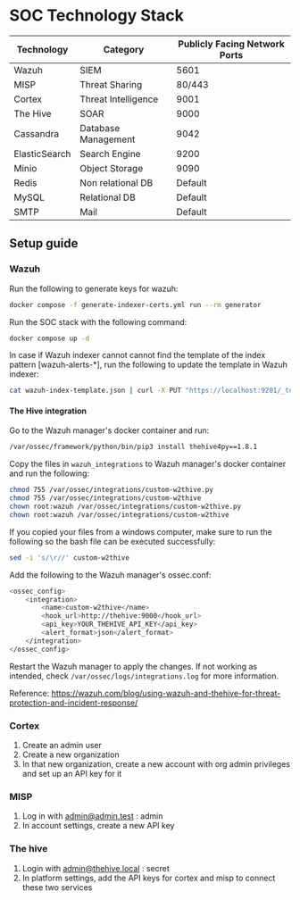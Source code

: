 # SOC Technology Stack

| Technology    | Category            | Publicly Facing Network Ports |
|---------------|---------------------|-------------------------------|
| Wazuh         | SIEM                | 5601                          |
| MISP          | Threat Sharing      | 80/443                        |
| Cortex        | Threat Intelligence | 9001                          |
| The Hive      | SOAR                | 9000                          |
| Cassandra     | Database Management | 9042                          |
| ElasticSearch | Search Engine       | 9200                          |
| Minio         | Object Storage      | 9090                          |
| Redis         | Non relational DB   | Default                       |
| MySQL         | Relational DB       | Default                       |
| SMTP          | Mail                | Default                       |

## Setup guide
### Wazuh
Run the following to generate keys for wazuh:
```bash
docker compose -f generate-indexer-certs.yml run --rm generator
```

Run the SOC stack with the following command:
```bash
docker compose up -d
```

In case if Wazuh indexer cannot cannot find the template of the index pattern [wazuh-alerts-*], run the following to update the template in Wazuh indexer:
```bash
cat wazuh-index-template.json | curl -X PUT "https://localhost:9201/_template/wazuh" -H 'Content-Type: application/json' -d @- -u admin:SecretPassword -k
```

#### The Hive integration

Go to the Wazuh manager's docker container and run:
```bash
/var/ossec/framework/python/bin/pip3 install thehive4py==1.8.1
```

Copy the files in ```wazuh_integrations``` to Wazuh manager's docker container and run the following:
```bash
chmod 755 /var/ossec/integrations/custom-w2thive.py
chmod 755 /var/ossec/integrations/custom-w2thive
chown root:wazuh /var/ossec/integrations/custom-w2thive.py
chown root:wazuh /var/ossec/integrations/custom-w2thive
```

If you copied your files from a windows computer, make sure to run the following so the bash file can be executed successfully:
```bash
sed -i 's/\r//' custom-w2thive
```

Add the following to the Wazuh manager's ossec.conf:
```bash
<ossec_config>
    <integration>
        <name>custom-w2thive</name>
        <hook_url>http://thehive:9000</hook_url>
        <api_key>YOUR_THEHIVE_API_KEY</api_key>
        <alert_format>json</alert_format>
    </integration>
</ossec_config>
```

Restart the Wazuh manager to apply the changes. If not working as intended, check ```/var/ossec/logs/integrations.log``` for more information.

Reference: https://wazuh.com/blog/using-wazuh-and-thehive-for-threat-protection-and-incident-response/

### Cortex
1. Create an admin user
2. Create a new organization
3. In that new organization, create a new account with org admin privileges and set up an API key for it

### MISP
1. Log in with admin@admin.test : admin
2. In account settings, create a new API key

### The hive
1. Login with admin@thehive.local : secret
2. In platform settings, add the API keys for cortex and misp to connect these two services
